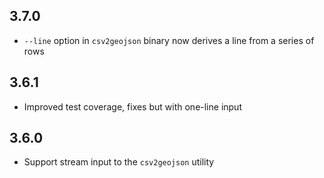 ## 3.7.0

* `--line` option in `csv2geojson` binary now derives a line from a series of rows

## 3.6.1

* Improved test coverage, fixes but with one-line input

## 3.6.0

* Support stream input to the `csv2geojson` utility
